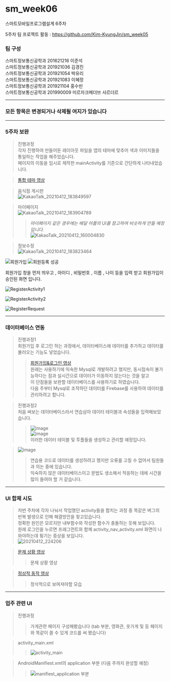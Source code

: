 # sm_week06
스마트모바일프로그램설계 6주차

5주차 팀 프로젝트 활동 : https://github.com/Kim-KyungJin/sm_week05

### 팀 구성   
스마트정보통신공학과 201621216 이준석   
스마트정보통신공학과 201921036 김경진   
스마트정보통신공학과 201921054 박유리   
스마트정보통신공학과 201921083 이혜정   
스마트정보통신공학과 201921104 홍수빈    
스마트정보통신공학과 201990009 미르자크메더브 사르더르    

   ***   
### 모든 항목은 변경되거나 삭제될 여지가 있습니다   
   ***   
   
### 5주차 보완   
>진행과정   
>각자 진행하여 만들어둔 레이아웃 파일을 앱의 테마에 맞추어 색과 이미지들을 통일하는 작업을 해주었습니다.  
>페이지의 이동을 임시로 제작한 mainActivity를 기준으로 간단하게 나타내었습니다.

 
>[통합 테마 영상](https://user-images.githubusercontent.com/57963888/114380008-8445e300-9bc4-11eb-80e7-42a8eb5c74ab.mp4)   

>음식점 게시판   
>![KakaoTalk_20210412_183849597](https://user-images.githubusercontent.com/57963888/114380001-8314b600-9bc4-11eb-83ab-72fe42859c7d.png)   

>마이페이지   
>![KakaoTalk_20210412_183904789](https://user-images.githubusercontent.com/57963888/114380006-83ad4c80-9bc4-11eb-9f2f-747e074d68c8.png)   
>>*마이페이지 같은 경우에는 배달 어플의 UI를 참고하여 비슷하게 만들 예정입니다.*   
>>![KakaoTalk_20210412_160004830](https://user-images.githubusercontent.com/57963888/114385351-e570b500-9bca-11eb-859d-40aabfdd86db.jpg)   

>정보수정   
>![KakaoTalk_20210412_183823464](https://user-images.githubusercontent.com/57963888/114380016-860fa680-9bc4-11eb-8bba-f82150622b34.png)   

![회원가입](https://user-images.githubusercontent.com/79889548/114398259-8ca91880-9bda-11eb-9f85-2659fdd86f98.PNG)
![회원등록 성공](https://user-images.githubusercontent.com/79889548/114398262-8dda4580-9bda-11eb-9245-48b456d3b531.PNG)

회원가입 창을 먼저 띄우고 , 아이디 , 비밀번호 , 이름 , 나이 등을 입력 받고 회원가입이 승인된 화면 입니다. 

![RegisterActivity1](https://user-images.githubusercontent.com/79889548/114402238-95035280-9bde-11eb-8e75-23c22a98bd2d.PNG)

![RegisterActivity2](https://user-images.githubusercontent.com/79889548/114402241-96347f80-9bde-11eb-8e53-01d4bcb6572c.PNG)

![RegisterRequest](https://user-images.githubusercontent.com/79889548/114402242-96347f80-9bde-11eb-90fb-5020e52346ac.PNG)

***   

### 데이터베이스 연동   
>진행과정1   
>회원가입 후 로그인 하는 과정에서, 데이터베이스에 데이터를 추가하고 데이터를 불러오는 기능도 넣었습니다.   
>>[회원가입&로그인 영상](https://user-images.githubusercontent.com/57963888/114373417-82c4ec80-9bbd-11eb-9670-c00b35f7d66d.mp4)   
>원래는 사용하기에 익숙한 Mysql로 개발하려고 했지만, 동시접속이 불가능하다는 점과 실시간으로 데이터가 이동하지 않는다는 것을 알고  
>이 단점들을 보완할 데이터베이스를 사용하기로 하였습니다.   
>다음 주부터 Mysql로 조작하던 데이터를 Firebase를 사용하여 데이터를 관리하려고 합니다.   

>진행과정2   
>처음 써보는 데이터베이스라서 연습삼아 데이터 테이블과 속성들을 입력해보았습니다.   
>>![image](https://user-images.githubusercontent.com/57963888/114385784-662fb100-9bcb-11eb-98f3-bf8f04b6650c.png)   
>>![image](https://user-images.githubusercontent.com/57963888/114385856-79428100-9bcb-11eb-88a7-f05b1007d82b.png)   
>이러한 데이터 테이블 및 투플들을 생성하고 관리할 예정입니다.   

>![image](https://user-images.githubusercontent.com/57963888/114386304-038ae500-9bcc-11eb-9321-7bfa2c56c9df.png)   
>>연습용 코드로 데이터를 생성하려고 했지만 오류를 고칠 수 없어서 팀원들과 의논 중에 있습니다.  
>>익숙하지 않은 데이터베이스이고 문법도 생소해서 적응하는 데에 시간을 많이 들여야 할 거 같습니다.   


***

### UI 합체 시도
>저번 주차에 각자 나눠서 작업했던 activity들을 합치는 과정 중 똑같은 버그의 반복 발생으로 인해 해결방안을 찾고있습니다.   
>정확한 원인은 모르지만 내부함수와 작성한 함수가 충돌하는 듯해 보입니다.   
>원래 로그인을 누르면 프래그먼트와 함께 activity_nav_activity.xml 화면이 나와야하는데 튕기는 증상을 보입니다.   
>![20210412_224206](https://user-images.githubusercontent.com/76034369/114404102-5cfd0f00-9be0-11eb-9b23-3f40a5238ac8.png)   

>[문제 상황 영상](https://user-images.githubusercontent.com/57963888/114407216-22e13c80-9be3-11eb-96c9-a141cde5b8be.mp4)   
>> 문제 상황 영상   

>[정상적 동작 영상](https://user-images.githubusercontent.com/57963888/114406697-b5351080-9be2-11eb-8f39-3702d7ef784f.mp4)   
>>정삭적으로 보여져야할 모습    



***


### 업주 관련 UI
>진행과정
>>가게관련 페이지 구성해봤습니다  (tab 부분, 영화관, 옷가게 및 등 페이지와 똑같이 쓸 수 있게 코드를 써 봤습니다)   

>activity_main.xml   
>>![activity_main](https://user-images.githubusercontent.com/79883669/114404324-8fa70780-9be0-11eb-8ff7-5dab81a973dc.png)   

>AndroidManifiest.xml의 application 부분 (다음 주까지 완성할 예정)   
>>![manifiest_application 부분](https://user-images.githubusercontent.com/79883669/114404687-e7457300-9be0-11eb-8cdb-6bfb09df092a.png)   


